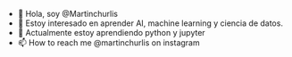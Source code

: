 - 👋 Hola, soy @Martinchurlis
- 👀 Estoy interesado en aprender AI, machine learning y ciencia de datos.
- 🌱 Actualmente estoy aprendiendo python y jupyter 
- 📫 How to reach me @martinchurlis on instagram 

<!---
Martinchurlis/Martinchurlis is a ✨ special ✨ repository because its `README.md` (this file) appears on your GitHub profile.
You can click the Preview link to take a look at your changes.
--->
